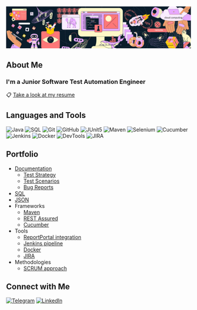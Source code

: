 ![Header](assets/cover.jpg)

## About Me

### I'm a Junior Software Test Automation Engineer

📋 [Take a look at my resume](https://docs.google.com/document/d/1uGrNz3F2RMFFDdYjHyg-Uoc8NfxauXwUqDv-2BCg9hk/edit?usp=sharing)

## Languages and Tools

![Java](https://img.shields.io/badge/-Java-161B22?style=for-the-badge&logo=oracle&logoColor=E60303)
![SQL](https://img.shields.io/badge/-SQL-161B22?style=for-the-badge&logo=mysql)
![Git](https://img.shields.io/badge/-Git-161B22?style=for-the-badge&logo=git)
![GitHub](https://img.shields.io/badge/-GitHub-161B22?style=for-the-badge&logo=github)
![JUnit5](https://img.shields.io/badge/-Junit5-161B22?style=for-the-badge&logo=junit5)
![Maven](https://img.shields.io/badge/-Apache_Maven-161B22?style=for-the-badge&logo=apachemaven)
![Selenium](https://img.shields.io/badge/-Selenium-161B22?style=for-the-badge&logo=selenium)
![Cucumber](https://img.shields.io/badge/-Cucumber-161B22?style=for-the-badge&logo=cucumber)
![Jenkins](https://img.shields.io/badge/-Jenkins-161B22?style=for-the-badge&logo=jenkins)
![Docker](https://img.shields.io/badge/-Docker-161B22?style=for-the-badge&logo=docker)
![DevTools](https://img.shields.io/badge/-DevTools-161B22?style=for-the-badge&logo=googlechrome)
![JIRA](https://img.shields.io/badge/-Jira-161B22?style=for-the-badge&logo=jirasoftware&logoColor=2480F7)


## Portfolio
+ [Documentation](assets/artifacts)
  + [Test Strategy](assets/artifacts/theory/Test_Strategy.pdf)
  + [Test Scenarios](assets/artifacts/scenarios)
  + [Bug Reports](assets/artifacts/theory/ДЗ_Bugreport.pdf)
+ [SQL](https://github.com/m-starilov/aqa-3-2-task-1-deadline/blob/fc8014da5564dd783bb4bab00f923aee7d4e3b94/src/test/java/ru/netology/web/data/SQLHelper.java)
+ [JSON](https://github.com/m-starilov/epam-at-lab/blob/main/src/test/java/com/epam/atlab2022cw16/api/utils/JsonUtils.java)
+ Frameworks
  + [Maven](https://github.com/m-starilov/epam-at-lab/commit/8cb2cbfe06f32a301c3e9f57f4c85373e996461c)
  + [REST Assured](https://github.com/m-starilov/epam-at-lab/blob/main/src/test/java/com/epam/atlab2022cw16/api/tests/bdd/GetDailyWeatherForecastTest.java)
  + [Cucumber](https://github.com/m-starilov/epam-at-lab/blob/main/src/test/resources/features/MiniShoppingCartTest.feature)
+ Tools
  + [ReportPortal integration](https://github.com/m-starilov/epam-at-lab/commit/2ca11ad37003378347afd82fa13eba186e4d9571)
  + [Jenkins pipeline](https://github.com/m-starilov/epam-at-lab/tree/main/jenkinsfiles)
  + [Docker](https://github.com/m-starilov/diploma/blob/823466345fb773980c0d0b730809859d24a9b977/mysql.yml)
  + [JIRA](assets/artifacts/tasks)
+ Methodologies
  + [SCRUM approach](assets/scrum)

## Connect with Me

[![Telegram](https://img.shields.io/badge/-Telegram-161B22?style=social&logo=telegram)](https://t.me/egoeast)
[![LinkedIn](https://img.shields.io/badge/-LinkedIn-161B22?style=social&logo=linkedin&logoColor=007BB6)](https://www.linkedin.com/in/mikhail-starilov-611b76267/)
